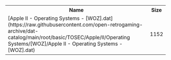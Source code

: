 <table>
<tr><th>Name</th><th>Size</th></tr>
<tr><td>[Apple II - Operating Systems - [WOZ].dat](https://raw.githubusercontent.com/open-retrogaming-archive/dat-catalog/main/root/basic/TOSEC/Apple/II/Operating Systems/[WOZ]/Apple II - Operating Systems - [WOZ].dat)</td><td>1152</td></tr>
</table>
